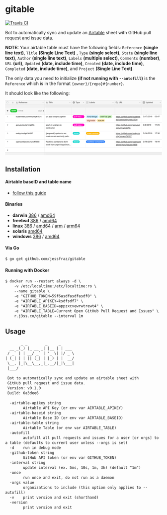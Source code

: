 # gitable

[![Travis CI](https://travis-ci.org/jessfraz/gitable.svg?branch=master)](https://travis-ci.org/jessfraz/gitable)

Bot to automatically sync and update an [Airtable](https://airtable.com) sheet with 
GitHub pull request and issue data.


**NOTE:** Your airtable table must have the following fields: `Reference` **(single line text)**,
`Title` **(Single Line Text)** , `Type` **(single select)**, `State` **(single line text)**, `Author` **(single line text)**,
`Labels` **(multiple select)**, `Comments` **(number)**, `URL` **(url)**, `Updated` **(date, include time)**, `Created` **(date, include  time)**, `Completed` **(date, include time)**, and `Project` **(Single Line Text)**.

The only data you need to initialize **(if not running with `--autofill`)** 
is the `Reference` which is in the format
`{owner}/{repo}#{number}`.

It should look like the following:

![airtable.png](airtable.png)


## Installation

#### Airtable baseID and table name

 - [follow this guide](http://help.grow.com/connecting-your-data-internal-and-project-management/airtable/airtable-how-to-connect)

#### Binaries

- **darwin** [386](https://github.com/jessfraz/gitable/releases/download/v0.1.0/gitable-darwin-386) / [amd64](https://github.com/jessfraz/gitable/releases/download/v0.1.0/gitable-darwin-amd64)
- **freebsd** [386](https://github.com/jessfraz/gitable/releases/download/v0.1.0/gitable-freebsd-386) / [amd64](https://github.com/jessfraz/gitable/releases/download/v0.1.0/gitable-freebsd-amd64)
- **linux** [386](https://github.com/jessfraz/gitable/releases/download/v0.1.0/gitable-linux-386) / [amd64](https://github.com/jessfraz/gitable/releases/download/v0.1.0/gitable-linux-amd64) / [arm](https://github.com/jessfraz/gitable/releases/download/v0.1.0/gitable-linux-arm) / [arm64](https://github.com/jessfraz/gitable/releases/download/v0.1.0/gitable-linux-arm64)
- **solaris** [amd64](https://github.com/jessfraz/gitable/releases/download/v0.1.0/gitable-solaris-amd64)
- **windows** [386](https://github.com/jessfraz/gitable/releases/download/v0.1.0/gitable-windows-386) / [amd64](https://github.com/jessfraz/gitable/releases/download/v0.1.0/gitable-windows-amd64)

#### Via Go

```bash
$ go get github.com/jessfraz/gitable
```

#### Running with Docker

```console
$ docker run --restart always -d \
    -v /etc/localtime:/etc/localtime:ro \
    --name gitable \
    -e "GITHUB_TOKEN=59f6asdfasdfasdf0" \
    -e "AIRTABLE_APIKEY=ksdfsdf7" \
    -e "AIRTABLE_BASEID=appzxcvewrwtrewt4" \
    -e "AIRTABLE_TABLE=Current Open GitHub Pull Request and Issues" \
    r.j3ss.co/gitable --interval 1m
```

## Usage

```console
       _ _        _     _
  __ _(_) |_ __ _| |__ | | ___
 / _` | | __/ _` | '_ \| |/ _ \
| (_| | | || (_| | |_) | |  __/
 \__, |_|\__\__,_|_.__/|_|\___|
 |___/

 Bot to automatically sync and update an airtable sheet with
 GitHub pull request and issue data.
 Version: v0.1.0
 Build: 6a3dee6

  -airtable-apikey string
        Airtable API Key (or env var AIRTABLE_APIKEY)
  -airtable-baseid string
        Airtable Base ID (or env var AIRTABLE_BASEID)
  -airtable-table string
        Airtable Table (or env var AIRTABLE_TABLE)
  -autofill
        autofill all pull requests and issues for a user [or orgs] to a table (defaults to current user unless --orgs is set)
  -d    run in debug mode
  -github-token string
        GitHub API token (or env var GITHUB_TOKEN)
  -interval string
        update interval (ex. 5ms, 10s, 1m, 3h) (default "1m")
  -once
        run once and exit, do not run as a daemon
  -orgs value
        organizations to include (this option only applies to --autofill)
  -v    print version and exit (shorthand)
  -version
        print version and exit
```
